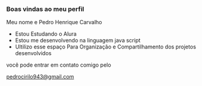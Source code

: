 ### Boas vindas ao meu perfil

Meu nome e Pedro Henrique Carvalho

- Estou Estudando o Alura
- Estou me desenvolvendo na linguagem java script
- Ultilizo esse espaço Para Organização e Compartilhamento dos projetos desenvolvidos

você pode entrar em contato comigo pelo 

pedrocirilo943@gmail.com
